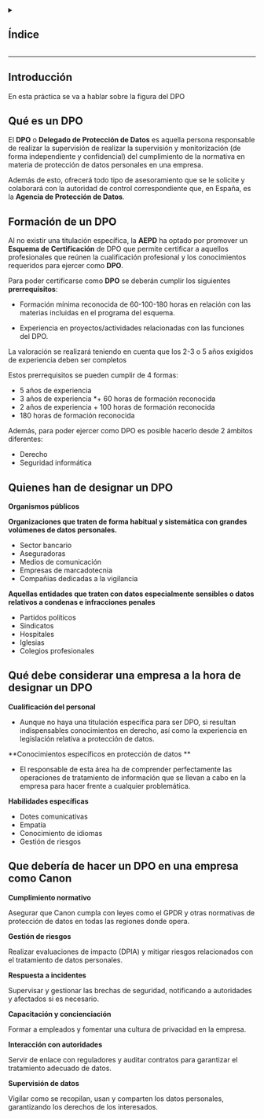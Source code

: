 <details>
  <summary><h2>Índice</h2></summary>
  
 - [Introducción](#introducción)
 - [](url)
</details>

---

## Introducción

En esta práctica se va a hablar sobre la figura del DPO

## Qué es un DPO

El **DPO** o **Delegado de Protección de Datos** es aquella persona responsable de realizar la supervisión de realizar la supervisión y monitorización (de forma independiente y confidencial) del cumplimiento de la normativa en materia de 
protección de datos personales en una empresa. 

Además de esto, ofrecerá todo tipo de asesoramiento que se le solicite y colaborará con la autoridad de control correspondiente que, en España, es la **Agencia de Protección de Datos**. 

## Formación de un DPO 

Al no existir una titulación específica, la **AEPD** ha optado por promover un **Esquema de Certificación** de DPO que permite certificar a aquellos profesionales que reúnen la cualificación profesional y los conocimientos requeridos para ejercer como **DPO**. 

Para poder certificarse como **DPO** se deberán cumplir los siguientes **prerrequisitos**: 

- Formación mínima reconocida de 60-100-180 horas en relación con las materias incluidas en el programa del esquema. 

- Experiencia en proyectos/actividades relacionadas con las funciones del DPO.

La valoración se realizará teniendo en cuenta que los 2-3 o 5 años exigidos de experiencia deben ser completos

Estos prerrequisitos se pueden cumplir de 4 formas: 

- 5 años de experiencia
- 3 años de experiencia *+ 60 horas de formación reconocida
- 2 años de experiencia + 100 horas de formación reconocida
- 180 horas de formación reconocida

Además, para poder ejercer como DPO es posible hacerlo desde 2 ámbitos diferentes:

- Derecho
- Seguridad informática

## Quienes han de designar un DPO

**Organismos públicos**

**Organizaciones que traten de forma habitual y sistemática con grandes volúmenes de datos personales.**

- Sector bancario
- Aseguradoras
- Medios de comunicación
- Empresas de marcadotecnia
- Compañias dedicadas a la vigilancia

**Aquellas entidades que traten con datos especialmente sensibles o datos relativos a condenas e infracciones penales**

- Partidos políticos
- Sindicatos
- Hospitales
- Iglesias
- Colegios profesionales

## Qué debe considerar una empresa a la hora de designar un DPO

**Cualificación del personal**

- Aunque no haya una titulación específica para ser DPO, si resultan indispensables conocimientos en derecho, así como la experiencia en legislación relativa a protección de datos.

**Conocimientos específicos en protección de datos **

- El responsable de esta área ha de comprender perfectamente las operaciones de tratamiento de información que se llevan a cabo en la empresa para hacer frente a cualquier problemática.

**Habilidades específicas**

- Dotes comunicativas
- Empatía
- Conocimiento de idiomas
- Gestión de riesgos

## Que debería de hacer un DPO en una empresa como Canon

**Cumplimiento normativo**

Asegurar que Canon cumpla con leyes como el GPDR y otras normativas de protección de datos en todas las regiones donde opera.

**Gestión de riesgos**

Realizar evaluaciones de impacto (DPIA) y mitigar riesgos relacionados con el tratamiento de datos personales. 

**Respuesta a incidentes**

Supervisar y gestionar las brechas de seguridad, notificando a autoridades y afectados si es necesario.

**Capacitación y concienciación**

Formar a empleados y fomentar una cultura de privacidad en la empresa.

**Interacción con autoridades**

Servir de enlace con reguladores y auditar contratos para garantizar el tratamiento adecuado de datos. 

**Supervisión de datos**

Vigilar como se recopilan, usan y comparten los datos personales, garantizando los derechos de los interesados. 































































































